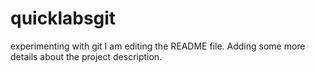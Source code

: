 # quicklabsgit
experimenting with git
I am editing the README file. Adding some more details about the
project description.

